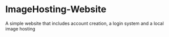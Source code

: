 # ImageHosting-Website
A simple website that includes account creation, a login system and a local image hosting
